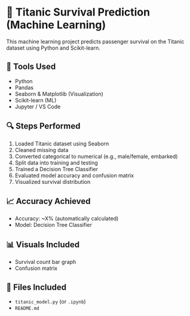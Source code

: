 # 🚢 Titanic Survival Prediction (Machine Learning)

This machine learning project predicts passenger survival on the Titanic dataset using Python and Scikit-learn.

## 🔧 Tools Used
- Python
- Pandas
- Seaborn & Matplotlib (Visualization)
- Scikit-learn (ML)
- Jupyter / VS Code

## 🔍 Steps Performed
1. Loaded Titanic dataset using Seaborn
2. Cleaned missing data
3. Converted categorical to numerical (e.g., male/female, embarked)
4. Split data into training and testing
5. Trained a Decision Tree Classifier
6. Evaluated model accuracy and confusion matrix
7. Visualized survival distribution

## 📈 Accuracy Achieved
- Accuracy: ~X% (automatically calculated)
- Model: Decision Tree Classifier

## 📊 Visuals Included
- Survival count bar graph
- Confusion matrix

## 📁 Files Included
- `titanic_model.py` (or `.ipynb`)
- `README.md`
